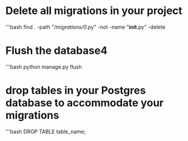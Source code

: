 # Delete all migrations in your project
'''bash
    find . -path "*/migrations/0*.py" -not -name "__init__.py" -delete

# Flush the database4
'''bash
    python manage.py flush

# drop tables in your Postgres database to accommodate your migrations
'''bash
    DROP TABLE table_name;